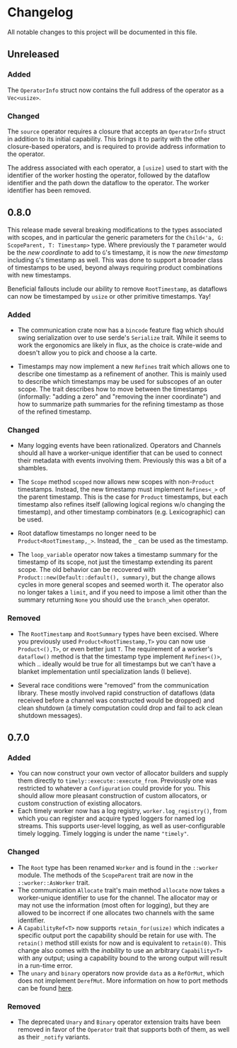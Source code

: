 # Changelog

All notable changes to this project will be documented in this file.

## Unreleased

### Added

The `OperatorInfo` struct now contains the full address of the operator as a `Vec<usize>`.

### Changed

The `source` operator requires a closure that accepts an `OperatorInfo` struct in addition to its initial capability. This brings it to parity with the other closure-based operators, and is required to provide address information to the operator.

The address associated with each operator, a `[usize]` used to start with the identifier of the worker hosting the operator, followed by the dataflow identifier and the path down the dataflow to the operator. The worker identifier has been removed.

## 0.8.0

This release made several breaking modifications to the types associated with scopes, and in particular the generic parameters for the `Child<'a, G: ScopeParent, T: Timestamp>` type. Where previously the `T` parameter would be the *new coordinate* to add to `G`'s timestamp, it is now the *new timestamp* including `G`'s timestamp as well. This was done to support a broader class of timestamps to be used, beyond always requiring product combinations with new timestamps.

Beneficial fallouts include our ability to remove `RootTimestamp`, as dataflows can now be timestamped by `usize` or other primitive timestamps. Yay!

### Added

- The communication crate now has a `bincode` feature flag which should swing serialization over to use serde's `Serialize` trait. While it seems to work the ergonomics are likely in flux, as the choice is crate-wide and doesn't allow you to pick and choose a la carte.

- Timestamps may now implement a new `Refines` trait which allows one to describe one timestamp as a refinement of another. This is mainly used to describe which timestamps may be used for subscopes of an outer scope. The trait describes how to move between the timestamps (informally: "adding a zero" and "removing the inner coordinate") and how to summarize path summaries for the refining timestamp as those of the refined timestamp.

### Changed

- Many logging events have been rationalized. Operators and Channels should all have a worker-unique identifier that can be used to connect their metadata with events involving them. Previously this was a bit of a shambles.

- The `Scope` method `scoped` now allows new scopes with non-`Product` timestamps. Instead, the new timestamp must implement `Refines<_>` of the parent timestamp. This is the case for `Product` timestamps, but each timestamp also refines itself (allowing logical regions w/o changing the timestamp), and other timestamp combinators (e.g. Lexicographic) can be used.

- Root dataflow timestamps no longer need to be `Product<RootTimestamp,_>`. Instead, the `_` can be used as the timestamp.

- The `loop_variable` operator now takes a timestamp summary for the timestamp of its scope, not just the timestamp extending its parent scope. The old behavior can be recovered with `Product::new(Default::default(), summary)`, but the change allows cycles in more general scopes and seemed worth it. The operator also no longer takes a `limit`, and if you need to impose a limit other than the summary returning `None` you should use the `branch_when` operator.

### Removed

- The `RootTimestamp` and `RootSummary` types have been excised. Where you previously used `Product<RootTimestamp,T>` you can now use `Product<(),T>`, or even better just `T`. The requirement of a worker's `dataflow()` method is that the timestamp type implement `Refines<()>`, which .. ideally would be true for all timestamps but we can't have a blanket implementation until specialization lands (I believe).

- Several race conditions were "removed" from the communication library. These mostly involved rapid construction of dataflows (data received before a channel was constructed would be dropped) and clean shutdown (a timely computation could drop and fail to ack clean shutdown messages).

## 0.7.0

### Added
- You can now construct your own vector of allocator builders and supply them directly to `timely::execute::execute_from`. Previously one was restricted to whatever a `Configuration` could provide for you. This should allow more pleasant construction of custom allocators, or custom construction of existing allocators.
- Each timely worker now has a log registry, `worker.log_registry()`, from which you can register and acquire typed loggers for named log streams. This supports user-level logging, as well as user-configurable timely logging. Timely logging is under the name `"timely"`.

### Changed
- The `Root` type has been renamed `Worker` and is found in the `::worker` module. The methods of the `ScopeParent` trait are now in the `::worker::AsWorker` trait.
- The communication `Allocate` trait's main method `allocate` now takes a worker-unique identifier to use for the channel. The allocator may or may not use the information (most often for logging), but they are allowed to be incorrect if one allocates two channels with the same identifier.
- A `CapabilityRef<T>` now supports `retain_for(usize)` which indicates a specific output port the capability should be retain for use with. The `retain()` method still exists for now and is equivalent to `retain(0)`. This change also comes with the *inability* to use an arbitrary `Capability<T>` with any output; using a capability bound to the wrong output will result in a run-time error.
- The `unary` and `binary` operators now provide `data` as a `RefOrMut`, which does not implement `DerefMut`. More information on how to port methods can be found [here](https://github.com/frankmcsherry/timely-dataflow/pull/135#issuecomment-418355284).


### Removed
- The deprecated `Unary` and `Binary` operator extension traits have been removed in favor of the `Operator` trait that supports both of them, as well as their `_notify` variants.